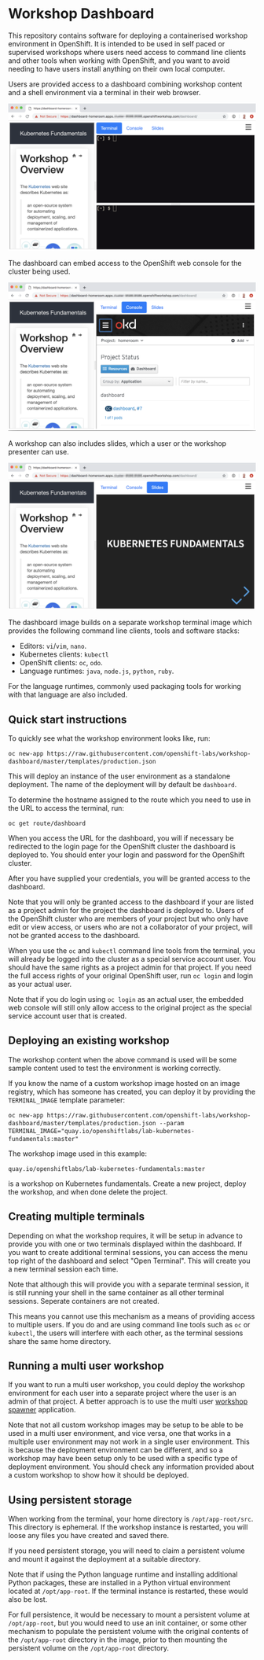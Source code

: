 Workshop Dashboard
==================

This repository contains software for deploying a containerised workshop environment in OpenShift. It is intended to be used in self paced or supervised workshops where users need access to command line clients and other tools when working with OpenShift, and you want to avoid needing to have users install anything on their own local computer.

Users are provided access to a dashboard combining workshop content and a shell environment via a terminal in their web browser.

![](terminal.png)

The dashboard can embed access to the OpenShift web console for the cluster being used.

![](console.png)

A workshop can also includes slides, which a user or the workshop presenter can use.

![](slides.png)

The dashboard image builds on a separate workshop terminal image which provides the following command line clients, tools and software stacks:

* Editors: ``vi``/``vim``, ``nano``.
* Kubernetes clients: ``kubectl``
* OpenShift clients: ``oc``, ``odo``.
* Language runtimes: ``java``, ``node.js``, ``python``, ``ruby``.

For the language runtimes, commonly used packaging tools for working with that language are also included.

Quick start instructions
------------------------

To quickly see what the workshop environment looks like, run:

```
oc new-app https://raw.githubusercontent.com/openshift-labs/workshop-dashboard/master/templates/production.json
```

This will deploy an instance of the user environment as a standalone deployment. The name of the deployment will by default be ``dashboard``.

To determine the hostname assigned to the route which you need to use in the URL to access the terminal, run:

```
oc get route/dashboard
```

When you access the URL for the dashboard, you will if necessary be redirected to the login page for the OpenShift cluster the dashboard is deployed to. You should enter your login and password for the OpenShift cluster.

After you have supplied your credentials, you will be granted access to the dashboard.

Note that you will only be granted access to the dashboard if your are listed as a project admin for the project the dashboard is deployed to. Users of the OpenShift cluster who are members of your project but who only have edit or view access, or users who are not a collaborator of your project, will not be granted access to the dashboard.

When you use the ``oc`` and ``kubectl`` command line tools from the terminal, you will already be logged into the cluster as a special service account user. You should have the same rights as a project admin for that project. If you need the full access rights of your original OpenShift user, run ``oc login`` and login as your actual user.

Note that if you do login using ``oc login`` as an actual user, the embedded web console will still only allow access to the original project as the special service account user that is created.

Deploying an existing workshop
------------------------------

The workshop content when the above command is used will be some sample content used to test the environment is working correctly.

If you know the name of a custom workshop image hosted on an image registry, which has someone has created, you can deploy it by providing the ``TERMINAL_IMAGE`` template parameter:

```
oc new-app https://raw.githubusercontent.com/openshift-labs/workshop-dashboard/master/templates/production.json --param TERMINAL_IMAGE="quay.io/openshiftlabs/lab-kubernetes-fundamentals:master"
```

The workshop image used in this example:

```
quay.io/openshiftlabs/lab-kubernetes-fundamentals:master
```

is a workshop on Kubernetes fundamentals. Create a new project, deploy the workshop, and when done delete the project.

Creating multiple terminals
---------------------------

Depending on what the workshop requires, it will be setup in advance to provide you with one or two terminals displayed within the dashboard. If you want to create additional terminal sessions, you can access the menu top right of the dashboard and select "Open Terminal". This will create you a new terminal session each time.

Note that although this will provide you with a separate terminal session, it is still running your shell in the same container as all other terminal sessions. Seperate containers are not created.

This means you cannot use this mechanism as a means of providing access to multiple users. If you do and are using command line tools such as ``oc`` or ``kubectl``, the users will interfere with each other, as the terminal sessions share the same home directory.

Running a multi user workshop
-----------------------------

If you want to run a multi user workshop, you could deploy the workshop environment for each user into a separate project where the user is an admin of that project. A better approach is to use the multi user [workshop spawner](https://github.com/openshift-labs/workshop-jupyterhub) application.

Note that not all custom workshop images may be setup to be able to be used in a multi user environment, and vice versa, one that works in a multiple user environment may not work in a single user environment. This is because the deployment environment can be different, and so a workshop may have been setup only to be used with a specific type of deployment environment. You should check any information provided about a custom workshop to show how it should be deployed.

Using persistent storage
------------------------

When working from the terminal, your home directory is ``/opt/app-root/src``. This directory is ephemeral. If the workshop instance is restarted, you will loose any files you have created and saved there.

If you need persistent storage, you will need to claim a persistent volume and mount it against the deployment at a suitable directory.

Note that if using the Python language runtime and installing additional Python packages, these are installed in a Python virtual environment located at ``/opt/app-root``. If the terminal instance is restarted, these would also be lost.

For full persistence, it would be necessary to mount a persistent volume at ``/opt/app-root``, but you would need to use an init container, or some other mechanism to populate the persistent volume with the original contents of the ``/opt/app-root`` directory in the image, prior to then mounting the persistent volume on the ``/opt/app-root`` directory.
